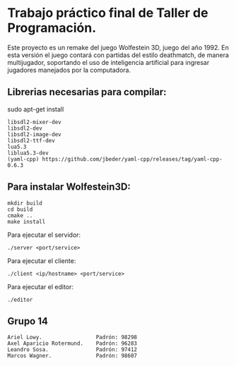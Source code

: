 # Trabajo práctico final de Taller de Programación.

Este proyecto es un remake del juego Wolfestein 3D, juego del año 1992.
En esta versión el juego contará con partidas del estilo deathmatch, de manera multijugador, soportando el uso de inteligencia artificial para ingresar jugadores manejados por la computadora.

## Librerias necesarias para compilar:
sudo apt-get install 

	libsdl2-mixer-dev
	libsdl2-dev 
	libsdl2-image-dev
	libsdl2-ttf-dev
	lua5.3
	liblua5.3-dev
	(yaml-cpp) https://github.com/jbeder/yaml-cpp/releases/tag/yaml-cpp-0.6.3

## Para instalar Wolfestein3D:
	
	mkdir build
	cd build
	cmake ..
	make install
	
Para ejecutar el servidor:
	
	./server <port/service>
	
Para ejecutar el cliente:

	./client <ip/hostname> <port/service>

Para ejecutar el editor:
	
	./editor 
	

## Grupo 14

    Ariel Lowy.                 Padrón: 98298
    Axel Aparicio Rotermund.    Padrón: 96283
    Leandro Sosa.               Padrón: 97412
    Marcos Wagner.              Padrón: 98607
